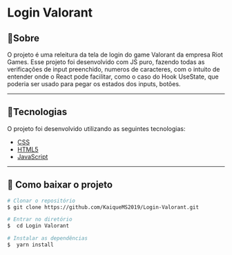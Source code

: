 <h1>
    Login Valorant
</h1>

## 🔖Sobre

O projeto é uma releitura da tela de login do game Valorant da empresa Riot Games.
Esse projeto foi desenvolvido com JS puro, fazendo todas as verificações de input preenchido, numeros de caracteres, com o intuito de entender onde o React pode facilitar, como o caso do Hook UseState, que poderia ser usado para pegar os estados dos inputs, botões.

---

## 🚀Tecnologias

O projeto foi desenvolvido utilizando as seguintes tecnologias:

- [CSS](https://developer.mozilla.org/pt-BR/docs/Web/CSS/)
- [HTML5](https://developer.mozilla.org/pt-BR/docs/Web/HTML)
- [JavaScript](https://developer.mozilla.org/pt-BR/docs/Web/JavaScript/)

---

## 📁 Como baixar o projeto

```bash
# Clonar o repositório
$ git clone https://github.com/KaiqueMS2019/Login-Valorant.git

# Entrar no diretório
$  cd Login Valorant

# Instalar as dependências
$  yarn install
```
